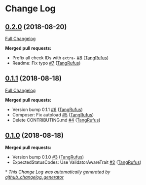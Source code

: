 # Change Log

## [0.2.0](https://github.com/ItinerisLtd/preflight-extra/tree/0.2.0) (2018-08-20)
[Full Changelog](https://github.com/ItinerisLtd/preflight-extra/compare/0.1.1...0.2.0)

**Merged pull requests:**

- Prefix all check IDs with `extra-` [\#8](https://github.com/ItinerisLtd/preflight-extra/pull/8) ([TangRufus](https://github.com/TangRufus))
- Readme: Fix typo [\#7](https://github.com/ItinerisLtd/preflight-extra/pull/7) ([TangRufus](https://github.com/TangRufus))

## [0.1.1](https://github.com/ItinerisLtd/preflight-extra/tree/0.1.1) (2018-08-18)
[Full Changelog](https://github.com/ItinerisLtd/preflight-extra/compare/0.1.0...0.1.1)

**Merged pull requests:**

- Version bump 0.1.1 [\#6](https://github.com/ItinerisLtd/preflight-extra/pull/6) ([TangRufus](https://github.com/TangRufus))
- Composer: Fix autoload [\#5](https://github.com/ItinerisLtd/preflight-extra/pull/5) ([TangRufus](https://github.com/TangRufus))
- Delete CONTRIBUTING.md [\#4](https://github.com/ItinerisLtd/preflight-extra/pull/4) ([TangRufus](https://github.com/TangRufus))

## [0.1.0](https://github.com/ItinerisLtd/preflight-extra/tree/0.1.0) (2018-08-18)
**Merged pull requests:**

- Version bump 0.1.0 [\#3](https://github.com/ItinerisLtd/preflight-extra/pull/3) ([TangRufus](https://github.com/TangRufus))
- ExpectedStatusCodes: Use ValidatorAwareTrait [\#2](https://github.com/ItinerisLtd/preflight-extra/pull/2) ([TangRufus](https://github.com/TangRufus))



\* *This Change Log was automatically generated by [github_changelog_generator](https://github.com/skywinder/Github-Changelog-Generator)*